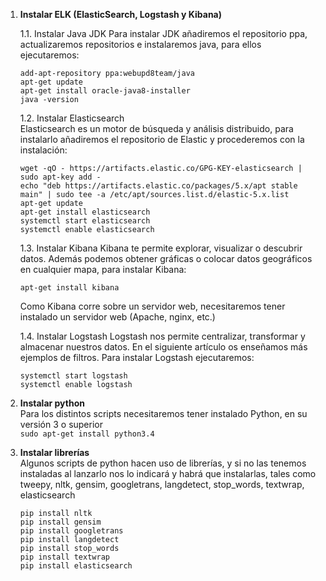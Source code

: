 1. **Instalar ELK (ElasticSearch, Logstash y Kibana)**

    1.1. Instalar Java JDK
    Para instalar JDK añadiremos el repositorio ppa, actualizaremos repositorios e instalaremos java, para ellos ejecutaremos:  

    ```
    add-apt-repository ppa:webupd8team/java  
    apt-get update  
    apt-get install oracle-java8-installer  
    java -version
    ```

    1.2. Instalar Elasticsearch  
    Elasticsearch es un motor de búsqueda y análisis distribuido, para instalarlo añadiremos el repositorio de Elastic y procederemos con la instalación:
    
     ```
     wget -qO - https://artifacts.elastic.co/GPG-KEY-elasticsearch | sudo apt-key add -  
     echo "deb https://artifacts.elastic.co/packages/5.x/apt stable main" | sudo tee -a /etc/apt/sources.list.d/elastic-5.x.list  
     apt-get update  
     apt-get install elasticsearch     
     systemctl start elasticsearch  
     systemctl enable elasticsearch 
     ``` 

    1.3. Instalar Kibana
    Kibana te permite explorar, visualizar o descubrir datos. Además podemos obtener gráficas o colocar datos geográficos en cualquier mapa, para instalar Kibana:
    ```    
    apt-get install kibana  
    ```

    Como Kibana corre sobre un servidor web, necesitaremos tener instalado un servidor web (Apache, nginx, etc.)

    1.4. Instalar Logstash
    Logstash nos permite centralizar, transformar y almacenar nuestros datos. En el siguiente artículo os enseñamos más ejemplos de filtros. Para instalar Logstash ejecutaremos:  

    ```apt-get install logstash  
    systemctl start logstash  
    systemctl enable logstash  
    ```

2. **Instalar python**  
Para los distintos scripts necesitaremos tener instalado Python, en su versión 3 o superior  
    ```sudo apt-get install python3.4```  

3. **Instalar librerías**  
Algunos scripts de python hacen uso de librerías, y si no las tenemos instaladas al lanzarlo nos lo indicará y habrá que instalarlas, tales como tweepy, nltk, gensim, googletrans, langdetect, stop_words, textwrap, elasticsearch  
    ```pip install tweepy  
    pip install nltk  
    pip install gensim  
    pip install googletrans  
    pip install langdetect  
    pip install stop_words  
    pip install textwrap  
    pip install elasticsearch
    ```
